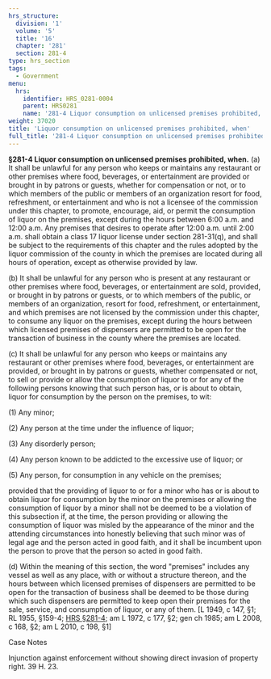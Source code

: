 ```yaml
---
hrs_structure:
  division: '1'
  volume: '5'
  title: '16'
  chapter: '281'
  section: 281-4
type: hrs_section
tags:
  - Government
menu:
  hrs:
    identifier: HRS_0281-0004
    parent: HRS0281
    name: '281-4 Liquor consumption on unlicensed premises prohibited, when'
weight: 37020
title: 'Liquor consumption on unlicensed premises prohibited, when'
full_title: '281-4 Liquor consumption on unlicensed premises prohibited, when'
---
```

**§281-4 Liquor consumption on unlicensed premises prohibited, when.** (a) It shall be unlawful for any person who keeps or maintains any restaurant or other premises where food, beverages, or entertainment are provided or brought in by patrons or guests, whether for compensation or not, or to which members of the public or members of an organization resort for food, refreshment, or entertainment and who is not a licensee of the commission under this chapter, to promote, encourage, aid, or permit the consumption of liquor on the premises, except during the hours between 6:00 a.m. and 12:00 a.m. Any premises that desires to operate after 12:00 a.m. until 2:00 a.m. shall obtain a class 17 liquor license under section 281-31(q), and shall be subject to the requirements of this chapter and the rules adopted by the liquor commission of the county in which the premises are located during all hours of operation, except as otherwise provided by law.

(b) It shall be unlawful for any person who is present at any restaurant or other premises where food, beverages, or entertainment are sold, provided, or brought in by patrons or guests, or to which members of the public, or members of an organization, resort for food, refreshment, or entertainment, and which premises are not licensed by the commission under this chapter, to consume any liquor on the premises, except during the hours between which licensed premises of dispensers are permitted to be open for the transaction of business in the county where the premises are located.

(c) It shall be unlawful for any person who keeps or maintains any restaurant or other premises where food, beverages, or entertainment are provided, or brought in by patrons or guests, whether compensated or not, to sell or provide or allow the consumption of liquor to or for any of the following persons knowing that such person has, or is about to obtain, liquor for consumption by the person on the premises, to wit:

(1) Any minor;

(2) Any person at the time under the influence of liquor;

(3) Any disorderly person;

(4) Any person known to be addicted to the excessive use of liquor; or

(5) Any person, for consumption in any vehicle on the premises;

provided that the providing of liquor to or for a minor who has or is about to obtain liquor for consumption by the minor on the premises or allowing the consumption of liquor by a minor shall not be deemed to be a violation of this subsection if, at the time, the person providing or allowing the consumption of liquor was misled by the appearance of the minor and the attending circumstances into honestly believing that such minor was of legal age and the person acted in good faith, and it shall be incumbent upon the person to prove that the person so acted in good faith.

(d) Within the meaning of this section, the word "premises" includes any vessel as well as any place, with or without a structure thereon, and the hours between which licensed premises of dispensers are permitted to be open for the transaction of business shall be deemed to be those during which such dispensers are permitted to keep open their premises for the sale, service, and consumption of liquor, or any of them. [L 1949, c 147, §1; RL 1955, §159-4; [HRS §281-4](/title-16/chapter-281/section-281-4/); am L 1972, c 177, §2; gen ch 1985; am L 2008, c 168, §2; am L 2010, c 198, §1]

Case Notes

Injunction against enforcement without showing direct invasion of property right. 39 H. 23.